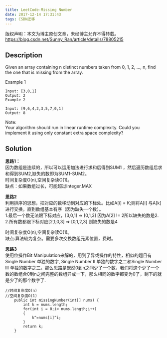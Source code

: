 ```yaml
---
title: LeetCode-Missing Number
date: 2017-12-14 17:31:43
tags: CSDN迁移
---
```

 版权声明：本文为博主原创文章，未经博主允许不得转载。 https://blog.csdn.net/Sunny_Ran/article/details/78805215   
  ## Description

 Given an array containing n distinct numbers taken from 0, 1, 2, …, n, find the one that is missing from the array.

 Example 1

 
```
Input: [3,0,1]
Output: 2
Example 2

Input: [9,6,4,2,3,5,7,0,1]
Output: 8
```
 Note:   
 Your algorithm should run in linear runtime complexity. Could you implement it using only constant extra space complexity?

 
## Solution

 **思路1：**   
 因为数组是连续的，所以可以运用加法进行求和后得到SUM1 ，然后遍历数组后求和得到SUM2,缺失的数即为SUM1-SUM2。   
 时间复杂度O(n),空间复杂读O(1)。   
 缺点：如果数组过长，可能超过Integer.MAX

 **思路2**   
 利用排序的思想，把对应的数移动到对应的下标处。比如A[i] = K;则将A[i] 与A[k]进行交换。直到数组基本有序（因为缺失一个数）。   
 1.最后一个数无法跟下标对应，[3,0,1] => [0,1,3] 因为A[2] != 2所以缺失的数是2.   
 2.所有数都跟下标对应[2,1,0,3] => [0,1,2,3] 则缺失的数是4

 时间复杂度O(n),空间复杂读O(1)。   
 缺点:算法较为复杂。需要多次交换数组元素位置，费时。

 **思路3**   
 使用位操作Bit Manipulation来解的，用到了异或操作的特性，相似的题目有Single Number 单独的数字, Single Number II 单独的数字之二和Single Number III 单独的数字之三。那么思路是既然0到n之间少了一个数，我们将这个少了一个数的数组合0到n之间完整的数组异或一下，那么相同的数字都变为0了，剩下的就是少了的那个数字了.

 
```
//时间复杂度O(n)
//空间复杂度O(1)
    public int missingNumber(int[] nums) {
        int k = nums.length;
        for(int i = 0;i< nums.length;i++)
        {
            k^=nums[i]^i;
        }
        return k;
    }
```
   
  
